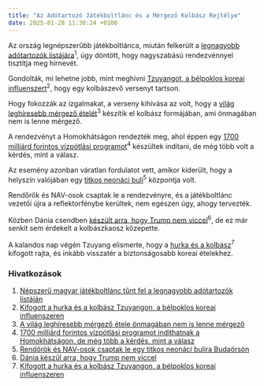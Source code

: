 ```yaml
---
title: "Az Adótartozó Játékboltlánc és a Mérgező Kolbász Rejtélye"
date: 2025-01-28 11:30:24 +0100
---
```


Az ország legnépszerűbb játékboltlánca, miután felkerült a [legnagyobb adótartozók listájára](https://g7.hu/vallalat/20250127/nepszeru-magyar-jatekboltlanc-tunt-fel-a-legnagyobb-adotartozok-listajan/)<sup>1</sup>, úgy döntött, hogy nagyszabású rendezvénnyel tisztítja meg hírnevét.

Gondolták, mi lehetne jobb, mint meghívni [Tzuyangot, a bélpoklos koreai influenszert](https://telex.hu/after/2025/01/27/hentesuzlet-budapest-tzuyang)<sup>2</sup>, hogy egy kolbászevő versenyt tartson.

Hogy fokozzák az izgalmakat, a verseny kihívása az volt, hogy a [világ leghíresebb mérgező ételét](https://telex.hu/eszkombajn/2024/12/31/gombhal-fugu-japan-specialitas-mergezo-etel-tetrodotoxin)<sup>3</sup> készítik el kolbász formájában, ami önmagában nem is lenne mérgező.

A rendezvényt a Homokhátságon rendezték meg, ahol éppen egy [1700 milliárd forintos vízpótlási programot](https://telex.hu/belfold/2025/01/27/vizpotlast-terveznek-1700milliardbol-a-duna-tisza-kozi-homokhatsagon)<sup>4</sup> készültek indítani, de még több volt a kérdés, mint a válasz.

Az esemény azonban váratlan fordulatot vett, amikor kiderült, hogy a helyszín valójában egy [titkos neonáci buli](https://telex.hu/belfold/2025/01/27/budaors-raktarepulet-titkos-neonaci-buli-december-rendorseg-nav)<sup>5</sup> központja volt.

Rendőrök és NAV-osok csaptak le a rendezvényre, és a játékboltlánc vezetői újra a reflektorfénybe kerültek, nem egészen úgy, ahogy tervezték.

Közben Dánia csendben [készült arra, hogy Trump nem viccel](https://telex.hu/kulfold/2025/01/27/dania-gronland-hadsereg-honvedelem)<sup>6</sup>, de ez már senkit sem érdekelt a kolbászkaosz közepette.

A kalandos nap végén Tzuyang elismerte, hogy a [hurka és a kolbász](https://telex.hu/after/2025/01/27/hentesuzlet-budapest-tzuyang)<sup>7</sup> kifogott rajta, és inkább visszatér a biztonságosabb koreai ételekhez.

### Hivatkozások

1. [Népszerű magyar játékboltlánc tűnt fel a legnagyobb adótartozók listáján](https://g7.hu/vallalat/20250127/nepszeru-magyar-jatekboltlanc-tunt-fel-a-legnagyobb-adotartozok-listajan/)
2. [Kifogott a hurka és a kolbász Tzuyangon, a bélpoklos koreai influenszeren](https://telex.hu/after/2025/01/27/hentesuzlet-budapest-tzuyang)
3. [A világ leghíresebb mérgező étele önmagában nem is lenne mérgező](https://telex.hu/eszkombajn/2024/12/31/gombhal-fugu-japan-specialitas-mergezo-etel-tetrodotoxin)
4. [1700 milliárd forintos vízpótlási programot indíthatnak a Homokhátságon, de még több a kérdés, mint a válasz](https://telex.hu/belfold/2025/01/27/vizpotlast-terveznek-1700milliardbol-a-duna-tisza-kozi-homokhatsagon)
5. [Rendőrök és NAV-osok csaptak le egy titkos neonáci bulira Budaörsön](https://telex.hu/belfold/2025/01/27/budaors-raktarepulet-titkos-neonaci-buli-december-rendorseg-nav)
6. [Dánia készül arra, hogy Trump nem viccel](https://telex.hu/kulfold/2025/01/27/dania-gronland-hadsereg-honvedelem)
7. [Kifogott a hurka és a kolbász Tzuyangon, a bélpoklos koreai influenszeren](https://telex.hu/after/2025/01/27/hentesuzlet-budapest-tzuyang)
